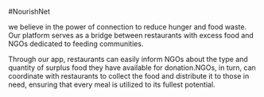 #NourishNet

we believe in the power of connection to reduce hunger and food waste. Our platform serves as a bridge between restaurants with excess food and NGOs dedicated to feeding communities.

Through our app, restaurants can easily inform NGOs about the type and quantity of surplus food they have available for donation.NGOs, in turn, can coordinate with restaurants to collect the food and distribute it to those in need, ensuring that every meal is utilized to its fullest potential.
